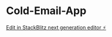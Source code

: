 # Cold-Email-App

[Edit in StackBlitz next generation editor ⚡️](https://stackblitz.com/~/github.com/NickWilson2014/Cold-Email-App)